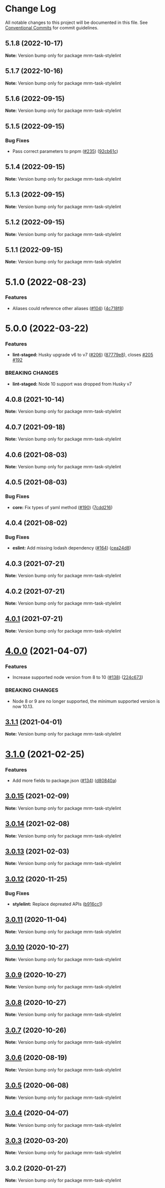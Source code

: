 # Change Log

All notable changes to this project will be documented in this file.
See [Conventional Commits](https://conventionalcommits.org) for commit guidelines.

## 5.1.8 (2022-10-17)

**Note:** Version bump only for package mrm-task-stylelint





## 5.1.7 (2022-10-16)

**Note:** Version bump only for package mrm-task-stylelint





## 5.1.6 (2022-09-15)

**Note:** Version bump only for package mrm-task-stylelint





## 5.1.5 (2022-09-15)


### Bug Fixes

* Pass correct parameters to pnpm ([#235](https://github.com/sapegin/mrm/issues/235)) ([92cb61c](https://github.com/sapegin/mrm/commit/92cb61c03c02559269cfaadaa391a069ef9add08))





## 5.1.4 (2022-09-15)

**Note:** Version bump only for package mrm-task-stylelint





## 5.1.3 (2022-09-15)

**Note:** Version bump only for package mrm-task-stylelint





## 5.1.2 (2022-09-15)

**Note:** Version bump only for package mrm-task-stylelint





## 5.1.1 (2022-09-15)

**Note:** Version bump only for package mrm-task-stylelint





# 5.1.0 (2022-08-23)


### Features

* Aliases could reference other aliases ([#104](https://github.com/sapegin/mrm/issues/104)) ([4c718f8](https://github.com/sapegin/mrm/commit/4c718f80029a218357204fd788c0bccdf99b7d67))





# 5.0.0 (2022-03-22)


### Features

* **lint-staged:** Husky upgrade v6 to v7 ([#206](https://github.com/sapegin/mrm/issues/206)) ([87779e8](https://github.com/sapegin/mrm/commit/87779e891efbd61ec10b59f7c41ac66b4263d6ce)), closes [#205](https://github.com/sapegin/mrm/issues/205) [#192](https://github.com/sapegin/mrm/issues/192)


### BREAKING CHANGES

* **lint-staged:** Node 10 support was dropped from Husky v7





## 4.0.8 (2021-10-14)

**Note:** Version bump only for package mrm-task-stylelint





## 4.0.7 (2021-09-18)

**Note:** Version bump only for package mrm-task-stylelint





## 4.0.6 (2021-08-03)

**Note:** Version bump only for package mrm-task-stylelint





## 4.0.5 (2021-08-03)


### Bug Fixes

* **core:** Fix types of yaml method ([#190](https://github.com/sapegin/mrm/issues/190)) ([7cdd216](https://github.com/sapegin/mrm/commit/7cdd216681155e44a3d17f4d734a2d6f91fede4c))





## 4.0.4 (2021-08-02)


### Bug Fixes

* **eslint:** Add missing lodash dependency ([#164](https://github.com/sapegin/mrm/issues/164)) ([cea24d8](https://github.com/sapegin/mrm/commit/cea24d80d031c835519db595a3da6a16556be28f))





## 4.0.3 (2021-07-21)

**Note:** Version bump only for package mrm-task-stylelint





## 4.0.2 (2021-07-21)

**Note:** Version bump only for package mrm-task-stylelint





## [4.0.1](https://github.com/sapegin/mrm/compare/mrm-task-stylelint@4.0.0...mrm-task-stylelint@4.0.1) (2021-07-21)

**Note:** Version bump only for package mrm-task-stylelint





# [4.0.0](https://github.com/sapegin/mrm/compare/mrm-task-stylelint@3.1.1...mrm-task-stylelint@4.0.0) (2021-04-07)


### Features

* Increase supported node version from 8 to 10 ([#138](https://github.com/sapegin/mrm/issues/138)) ([224c673](https://github.com/sapegin/mrm/commit/224c67332ee71b9e275dbea1435cd9088852ff6f))


### BREAKING CHANGES

* Node 8 or 9 are no longer supported, the minimum supported version is now 10.13.





## [3.1.1](https://github.com/sapegin/mrm/compare/mrm-task-stylelint@3.1.0...mrm-task-stylelint@3.1.1) (2021-04-01)

**Note:** Version bump only for package mrm-task-stylelint





# [3.1.0](https://github.com/sapegin/mrm/compare/mrm-task-stylelint@3.0.15...mrm-task-stylelint@3.1.0) (2021-02-25)


### Features

* Add more fields to package.json ([#134](https://github.com/sapegin/mrm/issues/134)) ([d80840a](https://github.com/sapegin/mrm/commit/d80840a5e771976ef38cdf8a3b535a412e1097f6))





## [3.0.15](https://github.com/sapegin/mrm/compare/mrm-task-stylelint@3.0.14...mrm-task-stylelint@3.0.15) (2021-02-09)

**Note:** Version bump only for package mrm-task-stylelint





## [3.0.14](https://github.com/sapegin/mrm/compare/mrm-task-stylelint@3.0.13...mrm-task-stylelint@3.0.14) (2021-02-08)

**Note:** Version bump only for package mrm-task-stylelint





## [3.0.13](https://github.com/sapegin/mrm/compare/mrm-task-stylelint@3.0.12...mrm-task-stylelint@3.0.13) (2021-02-03)

**Note:** Version bump only for package mrm-task-stylelint





## [3.0.12](https://github.com/sapegin/mrm/compare/mrm-task-stylelint@3.0.11...mrm-task-stylelint@3.0.12) (2020-11-25)


### Bug Fixes

* **stylelint:** Replace depreated APIs ([b916cc1](https://github.com/sapegin/mrm/commit/b916cc1001ff85aa5a12a6bddf416959e9b7f1d5))





## [3.0.11](https://github.com/sapegin/mrm/compare/mrm-task-stylelint@3.0.10...mrm-task-stylelint@3.0.11) (2020-11-04)

**Note:** Version bump only for package mrm-task-stylelint





## [3.0.10](https://github.com/sapegin/mrm/compare/mrm-task-stylelint@3.0.9...mrm-task-stylelint@3.0.10) (2020-10-27)

**Note:** Version bump only for package mrm-task-stylelint





## [3.0.9](https://github.com/sapegin/mrm/compare/mrm-task-stylelint@3.0.8...mrm-task-stylelint@3.0.9) (2020-10-27)

**Note:** Version bump only for package mrm-task-stylelint





## [3.0.8](https://github.com/sapegin/mrm/compare/mrm-task-stylelint@3.0.7...mrm-task-stylelint@3.0.8) (2020-10-27)

**Note:** Version bump only for package mrm-task-stylelint





## [3.0.7](https://github.com/sapegin/mrm/compare/mrm-task-stylelint@3.0.6...mrm-task-stylelint@3.0.7) (2020-10-26)

**Note:** Version bump only for package mrm-task-stylelint





## [3.0.6](https://github.com/sapegin/mrm/compare/mrm-task-stylelint@3.0.5...mrm-task-stylelint@3.0.6) (2020-08-19)

**Note:** Version bump only for package mrm-task-stylelint





## [3.0.5](https://github.com/sapegin/mrm/compare/mrm-task-stylelint@3.0.4...mrm-task-stylelint@3.0.5) (2020-06-08)

**Note:** Version bump only for package mrm-task-stylelint





## [3.0.4](https://github.com/sapegin/mrm/compare/mrm-task-stylelint@3.0.3...mrm-task-stylelint@3.0.4) (2020-04-07)

**Note:** Version bump only for package mrm-task-stylelint





## [3.0.3](https://github.com/sapegin/mrm/compare/mrm-task-stylelint@3.0.2...mrm-task-stylelint@3.0.3) (2020-03-20)

**Note:** Version bump only for package mrm-task-stylelint





## 3.0.2 (2020-01-27)

**Note:** Version bump only for package mrm-task-stylelint
